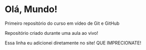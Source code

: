 # Olá, Mundo!
 Primeiro repositório do curso em vídeo de Git e GitHub

Repositório criado durante uma aula ao vivo! 

Essa linha eu adicionei diretamente no site! QUE IMPRECIONATE!

